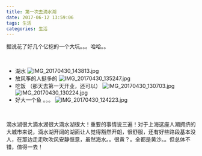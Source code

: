 ```yaml
---
title: 第一次去滴水湖
date: 2017-06-12 13:59:06
tags: 生活
categories: 生活
---
```

据说花了好几个亿挖的一个大坑。。。哈哈。。
 
<br />

+ 湖水
![IMG_20170430_143813.jpg](https://tuchuang001.com/images/2017/06/12/IMG_20170430_143813.jpg)
+ 放风筝的人挺多的
![IMG_20170430_135247.jpg](https://tuchuang001.com/images/2017/06/12/IMG_20170430_135247.jpg)
+ 吃饭 （那天去第一天开业，还可以）
![IMG_20170430_130703.jpg](https://tuchuang001.com/images/2017/06/12/IMG_20170430_130703.jpg)
![IMG_20170430_130224.jpg](https://tuchuang001.com/images/2017/06/12/IMG_20170430_130224.jpg)
+ 好大一个鱼 。。。
![IMG_20170430_124223.jpg](https://tuchuang001.com/images/2017/06/12/IMG_20170430_124223.jpg)

<br />

滴水湖很大滴水湖很大滴水湖很大！重要的事情说三遍！对于上海这座人潮拥挤的大城市来说，滴水湖开阔的湖面让人觉得豁然开朗，很舒服，还有好些路段基本没人，在那边走走吹吹风安静惬意，虽然海水。。很黄？。全都是黄沙。。但总体不错，值得一去！
